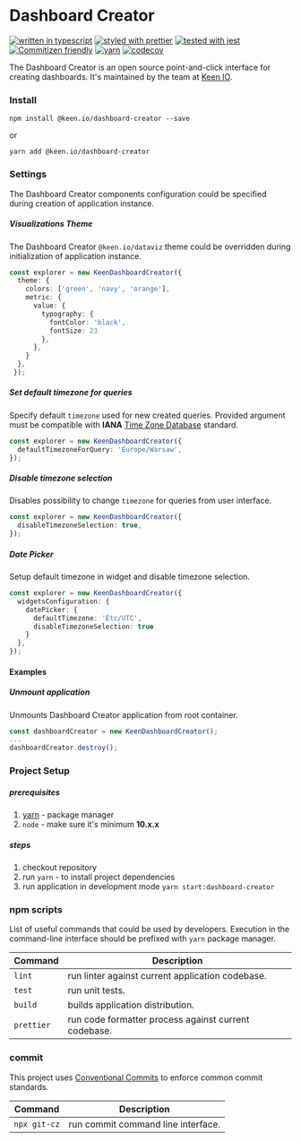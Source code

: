 # Dashboard Creator

[![written in typescript](https://img.shields.io/badge/written%20in-typescript-blue.svg)](https://www.typescriptlang.org) [![styled with prettier](https://img.shields.io/badge/styled_with-prettier-yellow.svg)](https://github.com/prettier/prettier) [![tested with jest](https://img.shields.io/badge/tested_with-jest-99424f.svg)](https://facebook.github.io/jest/) [![Commitizen friendly](https://img.shields.io/badge/commitizen-friendly-brightgreen.svg)](http://commitizen.github.io/cz-cli/) [![yarn](https://img.shields.io/badge/maintained%20with-yarn-cc00ff.svg)](https://yarnpkg.com/en/) [![codecov](https://codecov.io/gh/keen/dashboard-creator/branch/develop/graph/badge.svg?token=W77XX9UV5Y)](https://codecov.io/gh/keen/dashboard-creator)

The Dashboard Creator is an open source point-and-click interface for creating dashboards. It's maintained by the team at [Keen IO](https://keen.io/).

### Install

```ssh
npm install @keen.io/dashboard-creator --save
```

or

```ssh
yarn add @keen.io/dashboard-creator
```

### Settings

The Dashboard Creator components configuration could be specified during creation of application instance.

##### Visualizations Theme

The Dashboard Creator `@keen.io/dataviz` theme could be overridden during initialization of application instance.

```typescript
const explorer = new KeenDashboardCreator({
  theme: {
    colors: ['green', 'navy', 'orange'],
    metric: {
      value: {
        typography: {
          fontColor: 'black',
          fontSize: 23
        },
      },
    }
  },
 });
```

##### Set default timezone for queries

Specify default `timezone` used for new created queries. Provided argument must be compatible with **IANA** [Time Zone Database](https://www.iana.org/time-zones) standard.

```typescript
const explorer = new KeenDashboardCreator({
  defaultTimezoneForQuery: 'Europe/Warsaw',
});
```

##### Disable timezone selection

Disables possibility to change `timezone` for queries from user interface.

```typescript
const explorer = new KeenDashboardCreator({
  disableTimezoneSelection: true,
});
```

##### Date Picker

Setup default timezone in widget and disable timezone selection.

```typescript
const explorer = new KeenDashboardCreator({
  widgetsConfiguration: {
    datePicker: {
      defaultTimezone: 'Etc/UTC',
      disableTimezoneSelection: true
    }
  },
});
```

#### Examples

##### Unmount application

Unmounts Dashboard Creator application from root container.

```typescript
const dashboardCreator = new KeenDashboardCreator();
...
dashboardCreator.destroy();
```

### Project Setup

##### prerequisites

1.  [yarn](https://classic.yarnpkg.com/) - package manager
2.  `node` - make sure it's minimum **10.x.x**

##### steps

1.  checkout repository
2.  run `yarn` - to install project dependencies
3.  run application in development mode `yarn start:dashboard-creator`

### npm scripts

List of useful commands that could be used by developers. Execution in the command-line interface should be prefixed with `yarn` package manager.

| Command    | Description                                          |
| ---------- | ---------------------------------------------------- |
| `lint`     | run linter against current application codebase.     |
| `test`     | run unit tests.                                      |
| `build`    | builds application distribution.                     |
| `prettier` | run code formatter process against current codebase. |

### commit

This project uses [Conventional Commits](https://www.conventionalcommits.org) to enforce common commit standards.

| Command      | Description                        |
| ------------ | ---------------------------------- |
| `npx git-cz` | run commit command line interface. |
